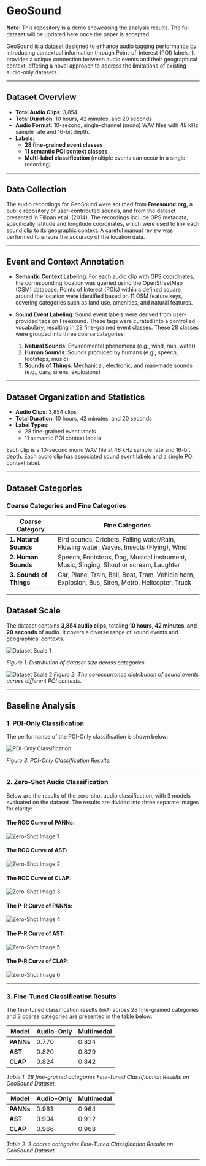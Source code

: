 # GeoSound

**Note**: This repository is a demo showcasing the analysis results. The full dataset will be updated here once the paper is accepted.

GeoSound is a dataset designed to enhance audio tagging performance by introducing contextual information through Point-of-Interest (POI) labels. It provides a unique connection between audio events and their geographical context, offering a novel approach to address the limitations of existing audio-only datasets.

---

## Dataset Overview

- **Total Audio Clips**: 3,854
- **Total Duration**: 10 hours, 42 minutes, and 20 seconds
- **Audio Format**: 10-second, single-channel (mono) WAV files with 48 kHz sample rate and 16-bit depth.
- **Labels**:
  - **28 fine-grained event classes**
  - **11 semantic POI context classes**
  - **Multi-label classification** (multiple events can occur in a single recording)

---

## Data Collection

The audio recordings for GeoSound were sourced from **Freesound.org**, a public repository of user-contributed sounds, and from the dataset presented in Filipan et al. (2014). The recordings include GPS metadata, specifically latitude and longitude coordinates, which were used to link each sound clip to its geographic context. A careful manual review was performed to ensure the accuracy of the location data.

---

## Event and Context Annotation

- **Semantic Context Labeling**: For each audio clip with GPS coordinates, the corresponding location was queried using the OpenStreetMap (OSM) database. Points of Interest (POIs) within a defined square around the location were identified based on 11 OSM feature keys, covering categories such as land use, amenities, and natural features.
  
- **Sound Event Labeling**: Sound event labels were derived from user-provided tags on Freesound. These tags were curated into a controlled vocabulary, resulting in 28 fine-grained event classes. These 28 classes were grouped into three coarse categories:
  1. **Natural Sounds**: Environmental phenomena (e.g., wind, rain, water)
  2. **Human Sounds**: Sounds produced by humans (e.g., speech, footsteps, music)
  3. **Sounds of Things**: Mechanical, electronic, and man-made sounds (e.g., cars, sirens, explosions)

---

## Dataset Organization and Statistics

- **Audio Clips**: 3,854 clips
- **Total Duration**: 10 hours, 42 minutes, and 20 seconds
- **Label Types**: 
  - 28 fine-grained event labels
  - 11 semantic POI context labels

Each clip is a 10-second mono WAV file at 48 kHz sample rate and 16-bit depth. Each audio clip has associated sound event labels and a single POI context label.

---

## Dataset Categories

### Coarse Categories and Fine Categories

| Coarse Category       | Fine Categories                                     |
|-----------------------|------------------------------------------------------|
| **1. Natural Sounds** | Bird sounds, Crickets, Falling water/Rain, Flowing water, Waves, Insects (Flying), Wind |
| **2. Human Sounds**   | Speech, Footsteps, Dog, Musical instrument, Music, Singing, Shout or scream, Laughter |
| **3. Sounds of Things** | Car, Plane, Train, Bell, Boat, Tram, Vehicle horn, Explosion, Bus, Siren, Metro, Helicopter, Truck |

---

## Dataset Scale

The dataset contains **3,854 audio clips**, totaling **10 hours, 42 minutes, and 20 seconds** of audio. It covers a diverse range of sound events and geographical contexts.

![Dataset Scale 1](Figure/Dataset_Scale_1.png)

*Figure 1. Distribution of dataset size across categories.*

![Dataset Scale 2](Figure/Dataset_Scale_2.png)
*Figure 2. The co-occurrence distribution of sound events across different POI contexts.*


---

## Baseline Analysis

### 1. POI-Only Classification

The performance of the POI-Only classification is shown below:

![POI-Only Classification](Figure/POI_Only_Result.png)

*Figure 3. POI-Only Classification Results.*

---

### 2. Zero-Shot Audio Classification

Below are the results of the zero-shot audio classification, with 3 models evaluated on the dataset. The results are divided into three separate images for clarity:

#### The ROC Curve of PANNs:
![Zero-Shot Image 1](Figure/PANNs_Result_1.png)

#### The ROC Curve of AST:
![Zero-Shot Image 2](Figure/AST_Result_1.png)

#### The ROC Curve of CLAP:
![Zero-Shot Image 3](Figure/Clap_Result_1.png)

#### The P-R Curve of PANNs:
![Zero-Shot Image 4](Figure/PANNs_Result_2.png)

#### The P-R Curve of AST:
![Zero-Shot Image 5](Figure/AST_Result_2.png)

#### The P-R Curve of CLAP:
![Zero-Shot Image 6](Figure/Clap_Result_2.png)

---

### 3. Fine-Tuned Classification Results

The fine-tuned classification results (`mAP`) across 28 fine-grained categories and 3 coarse categories are presented in the table below:

| Model   | Audio-Only | Multimodal |
|---------|-----------------|---------------|
| **PANNs**| 0.770      | 0.824      |
| **AST**  | 0.820      | 0.829      |
| **CLAP** | 0.824      | 0.842      |

*Table 1. 28 fine-grained categories Fine-Tuned Classification Results on GeoSound Dataset.*

| Model   | Audio-Only | Multimodal |
|---------|-----------------|---------------|
| **PANNs**| 0.961      | 0.964      |
| **AST**  | 0.904      | 0.912      |
| **CLAP** | 0.966      | 0.968      |

*Table 2. 3 coarse categories Fine-Tuned Classification Results on GeoSound Dataset.*

---


